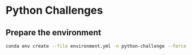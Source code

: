 # Python Challenges

## Prepare the environment

```sh
conda env create --file environment.yml -n python-challenge --force
```
